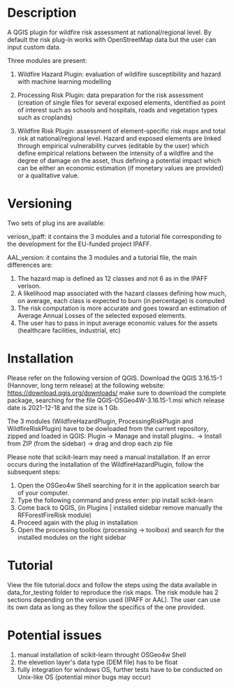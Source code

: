 # Description

A QGIS plugin for wildfire risk assessment at national/regional level.
By default the risk plug-in works with OpenStreetMap data but the user can input custom data.

Three modules are present:

1) Wildfire Hazard Plugin: evaluation of wildifire susceptibility and hazard with machine learning modelling 

2) Processing Risk Plugin: data preparation for the risk assessment (creation of single files for several exposed elements, identified as point of interest such as schools and  hospitals, roads and vegetation types such as croplands) 

3) Wildfire Risk Plugin: assessment of element-specific risk maps and total risk at national/regional level. Hazard and exposed elements are linked through empirical vulnerability curves (editable by the user) which define empirical relations between the intensity of a wildfire and the degree of damage on the asset, thus defining a potential impact which can be either an economic estimation (if monetary values are provided) or a qualitative value. 

# Versioning

Two sets of plug ins are available:

veriosn_ipaff: it contains the 3 modules and a tutorial file corresponding to the development for the EU-funded project IPAFF. 

AAL_version: it contains the 3 modules and a tutorial file, the main differences are: 
1. The hazard map is defined as 12 classes and not 6 as in the IPAFF verison. 
2. A likelihood map associated with the hazard classes defining how much, on average, each class is expected to burn (in percentage) is computed
3. The risk computation is more accurate and goes toward an estimation of Average Annual Losses of the selected exposed elements.
4. The user has to pass in input average economic values for the assets (healthcare facilities, industrial, etc)

# Installation 

Please refer on the following version of QGIS.
Download the QGIS 3.16.15-1 (Hannover, long term release) at the following website:
https://download.qgis.org/downloads/
make sure to download the complete package, searching for the file QGIS-OSGeo4W-3.16.15-1.msi
which release date is 2021-12-18 and the size is 1 Gb. 

The 3 modules (WildfireHazardPlugin, ProcessingRiskPlugin and WildfireRiskPlugin) have to be dowloaded from the current repository,
zipped and loaded in QGIS: Plugin -> Manage and install plugins.. -> Install from ZIP (from the sidebar) -> drag and drop each zip file

Please note that scikit-learn may need a manual installation.
If an error occurs during the installation of the WildfireHazardPlugin, follow the subsequent steps:

1)	Open the OSGeo4w Shell searching for it in the application search bar of your computer. 
2)	Type the following command and press enter: pip install scikit-learn
3)	Come back to QGIS, (in Plugins | installed sidebar remove manually the RFForestFireRisk module) 
4)  Proceed again with the plug in installation
5)  Open the processing toolbox (processing -> toolbox) and search for the installed modules on the right sidebar

# Tutorial

View the file tutorial.docx  and follow the steps using the data available in data_for_testing folder to reproduce the
risk maps. The risk module has 2 sections depending on the version used (IPAFF or AAL).
The user can use its own data as long as they follow the specifics of the one provided.

# Potential issues

1) manual installation of scikit-learn throught OSGeo4w Shell
2) the elevetion layer's data type (DEM file) has to be float 
3) fully integration for windows OS, further tests have to be conducted on Unix-like OS (potential minor bugs may occur)






